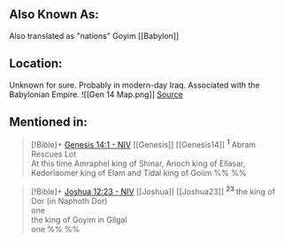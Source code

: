 ## Also Known As:
Also translated as "nations"
Goyim
[[Babylon]]
## Location:
Unknown for sure. Probably in modern-day Iraq. Associated with the Babylonian Empire.
![[Gen 14 Map.png]]
[Source](https://bstudy2.calvaryfullerton.org/01%20Gen/2006/01Gen%2014.htm)
## Mentioned in:
> [!Bible]+ [Genesis 14:1 - NIV](https://bolls.life/NIV/1/14/) [[Genesis]] [[Genesis14]]
>  <sup> **1** </sup>Abram Rescues Lot<br/>At this time Amraphel king of Shinar, Arioch king of Ellasar, Kedorlaomer king of Elam and Tidal king of Goiim
 %% %%

> [!Bible]+ [Joshua 12:23 - NIV](https://bolls.life/NIV/6/12/) [[Joshua]] [[Joshua23]]
>  <sup> **23** </sup>the king of Dor (in Naphoth Dor)<br/>one<br/>the king of Goyim in Gilgal<br/>one
 %% %%
 